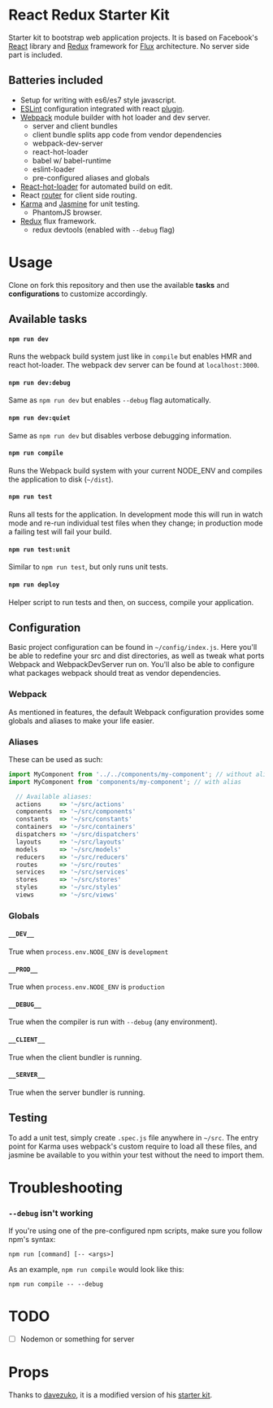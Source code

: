 # React Redux Starter Kit 
Starter kit to bootstrap web application projects. It is based on
Facebook's [React](https://facebook.github.io/react/) library and
[Redux](http://gaearon.github.io/redux/index.html) framework
for [Flux](http://facebook.github.io/flux/) architecture. 
No server side part is included.

## Batteries included
* Setup for writing with es6/es7 style javascript.
* [ESLint](http://eslint.org) configuration integrated with react
  [plugin](https://github.com/yannickcr/eslint-plugin-react).
* [Webpack](http://webpack.github.io) module builder with hot loader and dev server.
  * server and client bundles
  * client bundle splits app code from vendor dependencies
  * webpack-dev-server
  * react-hot-loader
  * babel w/ babel-runtime
  * eslint-loader
  * pre-configured aliases and globals
* [React-hot-loader](http://gaearon.github.io/react-hot-loader/) for automated build on edit.
* React [router](https://github.com/rackt/react-router) for client side routing.
* [Karma](http://karma-runner.github.io) and [Jasmine](http://jasmine.github.io) for unit testing.
  * PhantomJS browser.
* [Redux](http://gaearon.github.io/redux/index.html) flux framework.
  * redux devtools (enabled with `--debug` flag)


# Usage
Clone on fork this repository and then use the available __tasks__ and
__configurations__ to customize accordingly.

## Available tasks
#### `npm run dev`
Runs the webpack build system just like in `compile` but enables HMR and react
hot-loader. The webpack dev server can be found at `localhost:3000`.

#### `npm run dev:debug`
Same as `npm run dev` but enables `--debug` flag automatically.

#### `npm run dev:quiet`
Same as `npm run dev` but disables verbose debugging information.

#### `npm run compile`
Runs the Webpack build system with your current NODE_ENV and compiles the
application to disk (`~/dist`).

#### `npm run test`
Runs all tests for the application. In development mode this will run in watch
mode and re-run individual test files when they change; in production mode a
failing test will fail your build.

#### `npm run test:unit`
Similar to `npm run test`, but only runs unit tests.

#### `npm run deploy`
Helper script to run tests and then, on success, compile your application.


## Configuration
Basic project configuration can be found in `~/config/index.js`. Here you'll be
able to redefine your src and dist directories, as well as tweak what ports
Webpack and WebpackDevServer run on. You'll also be able to configure what
packages webpack should treat as vendor dependencies.

### Webpack
As mentioned in features, the default Webpack configuration provides some
globals and aliases to make your life easier.

### Aliases
These can be used as such:

```js
import MyComponent from '../../components/my-component'; // without alias
import MyComponent from 'components/my-component'; // with alias

  // Available aliases:
  actions     => '~/src/actions'
  components  => '~/src/components'
  constants   => '~/src/constants'
  containers  => '~/src/containers'
  dispatchers => '~/src/dispatchers'
  layouts     => '~/src/layouts'
  models      => '~/src/models'
  reducers    => '~/src/reducers'
  routes      => '~/src/routes'
  services    => '~/src/services'
  stores      => '~/src/stores'
  styles      => '~/src/styles'
  views       => '~/src/views'
```

### Globals

#### `__DEV__`
True when `process.env.NODE_ENV` is `development`

#### `__PROD__`
True when `process.env.NODE_ENV` is `production`

#### `__DEBUG__`
True when the compiler is run with `--debug` (any environment).

#### `__CLIENT__`
True when the client bundler is running.

#### `__SERVER__`
True when the server bundler is running.

## Testing
To add a unit test, simply create `.spec.js` file anywhere in `~/src`. The
entry point for Karma uses webpack's custom require to load all these files,
and jasmine be available to you within your test without the
need to import them.

# Troubleshooting

### `--debug` isn't working
If you're using one of the pre-configured npm scripts, make sure you follow npm's syntax:

`npm run [command] [-- <args>]`

As an example, `npm run compile` would look like this:

`npm run compile -- --debug`

# TODO
* [ ] Nodemon or something for server


# Props
Thanks to [davezuko](https://github.com/davezuko), it is a modified version
of his [starter kit](https://github.com/davezuko/react-redux-starter-kit).
